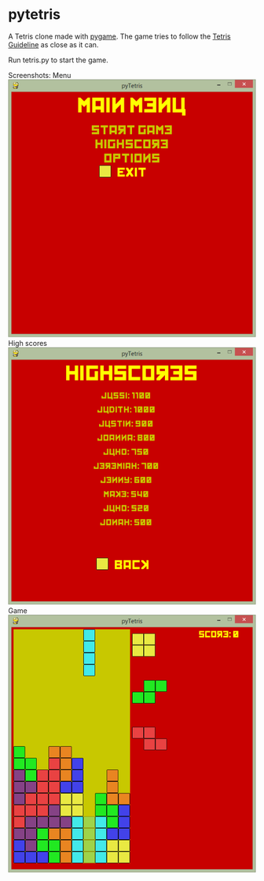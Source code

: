 pytetris
========

A Tetris clone made with [pygame](http://www.pygame.org). The game tries to follow the [Tetris Guideline](http://tetrisconcept.net/wiki/Tetris_Guideline) as close as it can.

Run tetris.py to start the game.

Screenshots:
Menu
![Menu](https://github.com/bradur/pytetris/raw/master/screenshots/menu.png "menu")
High scores
![Highscores](https://github.com/bradur/pytetris/raw/master/screenshots/highscores.png "high scores")
Game
![Game](https://github.com/bradur/pytetris/raw/master/screenshots/game.png "game")



